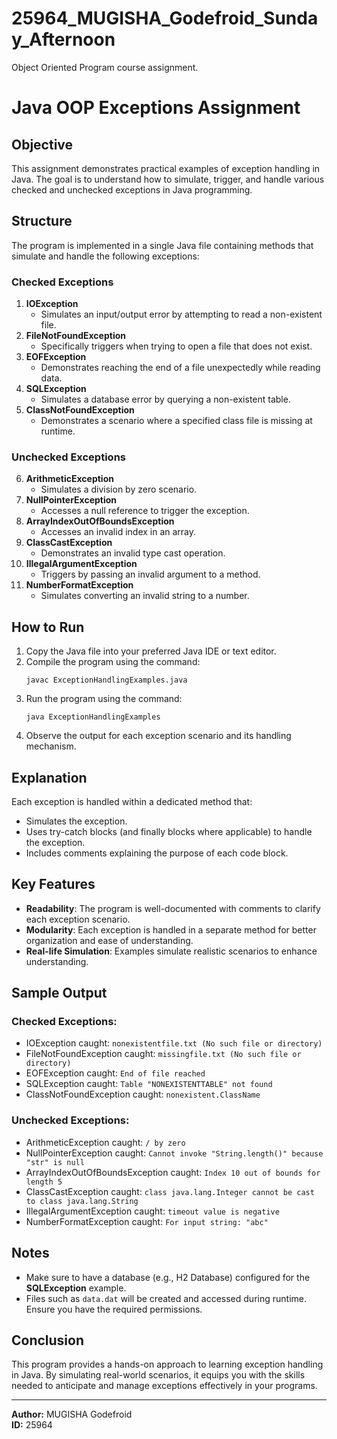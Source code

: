 # 25964_MUGISHA_Godefroid_Sunday_Afternoon
Object Oriented Program course assignment. 

#  Java OOP Exceptions Assignment

## Objective
This assignment demonstrates practical examples of exception handling in Java. The goal is to understand how to simulate, trigger, and handle various checked and unchecked exceptions in Java programming.

## Structure
The program is implemented in a single Java file containing methods that simulate and handle the following exceptions:

### Checked Exceptions
1. **IOException**
   - Simulates an input/output error by attempting to read a non-existent file.
2. **FileNotFoundException**
   - Specifically triggers when trying to open a file that does not exist.
3. **EOFException**
   - Demonstrates reaching the end of a file unexpectedly while reading data.
4. **SQLException**
   - Simulates a database error by querying a non-existent table.
5. **ClassNotFoundException**
   - Demonstrates a scenario where a specified class file is missing at runtime.

### Unchecked Exceptions
6. **ArithmeticException**
   - Simulates a division by zero scenario.
7. **NullPointerException**
   - Accesses a null reference to trigger the exception.
8. **ArrayIndexOutOfBoundsException**
   - Accesses an invalid index in an array.
9. **ClassCastException**
   - Demonstrates an invalid type cast operation.
10. **IllegalArgumentException**
    - Triggers by passing an invalid argument to a method.
11. **NumberFormatException**
    - Simulates converting an invalid string to a number.

## How to Run
1. Copy the Java file into your preferred Java IDE or text editor.
2. Compile the program using the command:
   ```
   javac ExceptionHandlingExamples.java
   ```
3. Run the program using the command:
   ```
   java ExceptionHandlingExamples
   ```
4. Observe the output for each exception scenario and its handling mechanism.

## Explanation
Each exception is handled within a dedicated method that:
- Simulates the exception.
- Uses try-catch blocks (and finally blocks where applicable) to handle the exception.
- Includes comments explaining the purpose of each code block.

## Key Features
- **Readability**: The program is well-documented with comments to clarify each exception scenario.
- **Modularity**: Each exception is handled in a separate method for better organization and ease of understanding.
- **Real-life Simulation**: Examples simulate realistic scenarios to enhance understanding.

## Sample Output
### Checked Exceptions:
- IOException caught: `nonexistentfile.txt (No such file or directory)`
- FileNotFoundException caught: `missingfile.txt (No such file or directory)`
- EOFException caught: `End of file reached`
- SQLException caught: `Table "NONEXISTENTTABLE" not found`
- ClassNotFoundException caught: `nonexistent.ClassName`

### Unchecked Exceptions:
- ArithmeticException caught: `/ by zero`
- NullPointerException caught: `Cannot invoke "String.length()" because "str" is null`
- ArrayIndexOutOfBoundsException caught: `Index 10 out of bounds for length 5`
- ClassCastException caught: `class java.lang.Integer cannot be cast to class java.lang.String`
- IllegalArgumentException caught: `timeout value is negative`
- NumberFormatException caught: `For input string: "abc"`

## Notes
- Make sure to have a database (e.g., H2 Database) configured for the **SQLException** example.
- Files such as `data.dat` will be created and accessed during runtime. Ensure you have the required permissions.

## Conclusion
This program provides a hands-on approach to learning exception handling in Java. By simulating real-world scenarios, it equips you with the skills needed to anticipate and manage exceptions effectively in your programs.

---

**Author:** MUGISHA Godefroid  
**ID:** 25964


